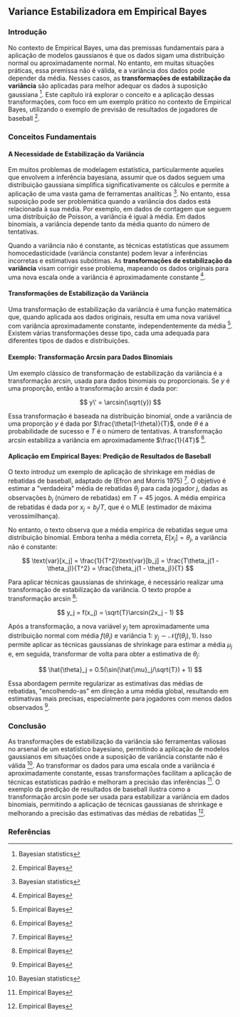 ## Variance Estabilizadora em Empirical Bayes

### Introdução
No contexto de Empirical Bayes, uma das premissas fundamentais para a aplicação de modelos gaussianos é que os dados sigam uma distribuição normal ou aproximadamente normal. No entanto, em muitas situações práticas, essa premissa não é válida, e a variância dos dados pode depender da média. Nesses casos, as **transformações de estabilização da variância** são aplicadas para melhor adequar os dados à suposição gaussiana [^1]. Este capítulo irá explorar o conceito e a aplicação dessas transformações, com foco em um exemplo prático no contexto de Empirical Bayes, utilizando o exemplo de previsão de resultados de jogadores de baseball [^5].

### Conceitos Fundamentais

#### A Necessidade de Estabilização da Variância
Em muitos problemas de modelagem estatística, particularmente aqueles que envolvem a inferência bayesiana, assumir que os dados seguem uma distribuição gaussiana simplifica significativamente os cálculos e permite a aplicação de uma vasta gama de ferramentas analíticas [^1]. No entanto, essa suposição pode ser problemática quando a variância dos dados está relacionada à sua média. Por exemplo, em dados de contagem que seguem uma distribuição de Poisson, a variância é igual à média. Em dados binomiais, a variância depende tanto da média quanto do número de tentativas.

Quando a variância não é constante, as técnicas estatísticas que assumem homocedasticidade (variância constante) podem levar a inferências incorretas e estimativas subótimas. As **transformações de estabilização da variância** visam corrigir esse problema, mapeando os dados originais para uma nova escala onde a variância é aproximadamente constante [^5].

#### Transformações de Estabilização da Variância
Uma transformação de estabilização da variância é uma função matemática que, quando aplicada aos dados originais, resulta em uma nova variável com variância aproximadamente constante, independentemente da média [^5]. Existem várias transformações desse tipo, cada uma adequada para diferentes tipos de dados e distribuições.

#### Exemplo: Transformação Arcsin para Dados Binomiais
Um exemplo clássico de transformação de estabilização da variância é a transformação arcsin, usada para dados binomiais ou proporcionais. Se $y$ é uma proporção, então a transformação arcsin é dada por:

$$ y\' = \arcsin(\sqrt{y}) $$

Essa transformação é baseada na distribuição binomial, onde a variância de uma proporção $y$ é dada por $\frac{\theta(1-\theta)}{T}$, onde $\theta$ é a probabilidade de sucesso e $T$ é o número de tentativas. A transformação arcsin estabiliza a variância em aproximadamente $\frac{1}{4T}$ [^5].

#### Aplicação em Empirical Bayes: Predição de Resultados de Baseball
O texto introduz um exemplo de aplicação de shrinkage em médias de rebatidas de baseball, adaptado de (Efron and Morris 1975) [^5]. O objetivo é estimar a "verdadeira" média de rebatidas $\theta_j$ para cada jogador $j$, dadas as observações $b_j$ (número de rebatidas) em $T=45$ jogos. A média empírica de rebatidas é dada por $x_j = b_j/T$, que é o MLE (estimador de máxima verossimilhança).

No entanto, o texto observa que a média empírica de rebatidas segue uma distribuição binomial. Embora tenha a média correta, $E[x_j] = \theta_j$, a variância não é constante:

$$ \text{var}[x_j] = \frac{1}{T^2}\text{var}[b_j] = \frac{T\theta_j(1 - \theta_j)}{T^2} = \frac{\theta_j(1 - \theta_j)}{T} $$

Para aplicar técnicas gaussianas de shrinkage, é necessário realizar uma transformação de estabilização da variância. O texto propõe a transformação arcsin [^5]:

$$ y_j = f(x_j) = \sqrt{T}\arcsin(2x_j - 1) $$

Após a transformação, a nova variável $y_j$ tem aproximadamente uma distribuição normal com média $f(\theta_j)$ e variância 1: $y_j \sim \mathcal{N}(f(\theta_j), 1)$. Isso permite aplicar as técnicas gaussianas de shrinkage para estimar a média $\mu_j$ e, em seguida, transformar de volta para obter a estimativa de $\theta_j$:

$$ \hat{\theta}_j = 0.5(\sin(\hat{\mu}_j/\sqrt{T}) + 1) $$

Essa abordagem permite regularizar as estimativas das médias de rebatidas, "encolhendo-as" em direção a uma média global, resultando em estimativas mais precisas, especialmente para jogadores com menos dados observados [^5].

### Conclusão

As transformações de estabilização da variância são ferramentas valiosas no arsenal de um estatístico bayesiano, permitindo a aplicação de modelos gaussianos em situações onde a suposição de variância constante não é válida [^1]. Ao transformar os dados para uma escala onde a variância é aproximadamente constante, essas transformações facilitam a aplicação de técnicas estatísticas padrão e melhoram a precisão das inferências [^5]. O exemplo da predição de resultados de baseball ilustra como a transformação arcsin pode ser usada para estabilizar a variância em dados binomiais, permitindo a aplicação de técnicas gaussianas de shrinkage e melhorando a precisão das estimativas das médias de rebatidas [^5].

### Referências
[^1]: Bayesian statistics
[^5]: Empirical Bayes
<!-- END -->